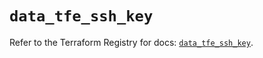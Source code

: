 # `data_tfe_ssh_key`

Refer to the Terraform Registry for docs: [`data_tfe_ssh_key`](https://registry.terraform.io/providers/hashicorp/tfe/0.70.0/docs/data-sources/ssh_key).
